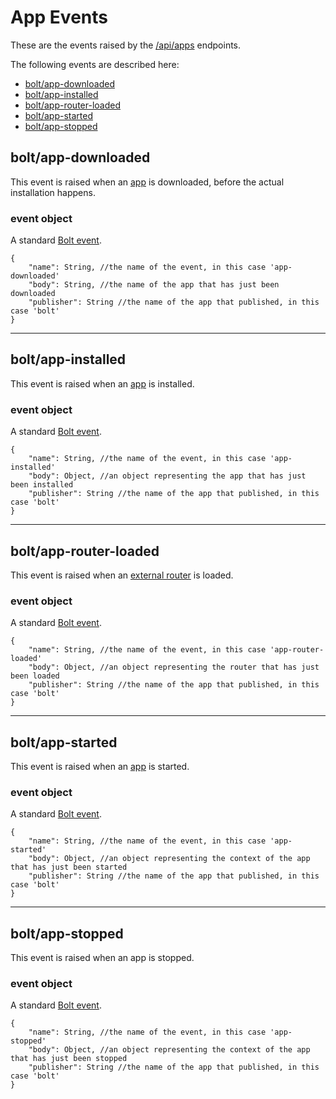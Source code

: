 # App Events

These are the events raised by the [/api/apps](/apps-api.md) endpoints.

The following events are described here:

* [bolt/app-downloaded](#boltapp-downloaded)
* [bolt/app-installed](#boltapp-installed)
* [bolt/app-router-loaded](#boltapp-router-loaded)
* [bolt/app-started](#boltapp-started)
* [bolt/app-stopped](#boltapp-stopped)

## bolt/app-downloaded

This event is raised when an [app](/app-object.md) is downloaded, before the actual installation happens.

### event object

A standard [Bolt event](/bolt-event.md).

```
{
    "name": String, //the name of the event, in this case 'app-downloaded'
    "body": String, //the name of the app that has just been downloaded
    "publisher": String //the name of the app that published, in this case 'bolt'
}
```

---

## bolt/app-installed

This event is raised when an [app](/app-object.md) is installed.

### event object

A standard [Bolt event](/bolt-event.md).

```
{
    "name": String, //the name of the event, in this case 'app-installed'
    "body": Object, //an object representing the app that has just been installed
    "publisher": String //the name of the app that published, in this case 'bolt'
}
```

---

## bolt/app-router-loaded

This event is raised when an [external router](/router-object.md) is loaded.

### event object

A standard [Bolt event](/bolt-event.md).

```
{
    "name": String, //the name of the event, in this case 'app-router-loaded'
    "body": Object, //an object representing the router that has just been loaded
    "publisher": String //the name of the app that published, in this case 'bolt'
}
```

---

## bolt/app-started

This event is raised when an [app](/app-object.md) is started.

### event object

A standard [Bolt event](/bolt-event.md).

```
{
    "name": String, //the name of the event, in this case 'app-started'
    "body": Object, //an object representing the context of the app that has just been started
    "publisher": String //the name of the app that published, in this case 'bolt'
}
```

---

## bolt/app-stopped

This event is raised when an app is stopped.

### event object

A standard [Bolt event](/bolt-event.md).

```
{
    "name": String, //the name of the event, in this case 'app-stopped'
    "body": Object, //an object representing the context of the app that has just been stopped
    "publisher": String //the name of the app that published, in this case 'bolt'
}
```




